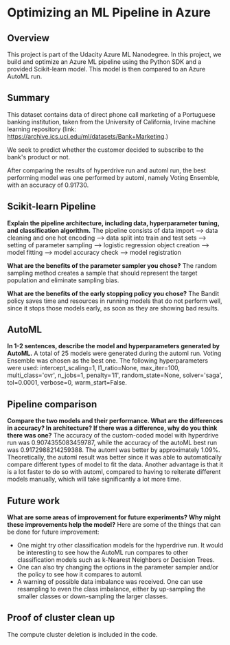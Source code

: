 # Optimizing an ML Pipeline in Azure

## Overview
This project is part of the Udacity Azure ML Nanodegree.
In this project, we build and optimize an Azure ML pipeline using the Python SDK and a provided Scikit-learn model.
This model is then compared to an Azure AutoML run.

## Summary
This dataset contains data of direct phone call marketing of a Portuguese banking institution, taken from the University of California, Irvine machine learning repository (link: https://archive.ics.uci.edu/ml/datasets/Bank+Marketing.)

We seek to predict whether the customer decided to subscribe to the bank's product or not.

After comparing the results of hyperdrive run and automl run, the best performing model was one performed by automl, namely Voting Ensemble, with an accuracy of 0.91730.

## Scikit-learn Pipeline
**Explain the pipeline architecture, including data, hyperparameter tuning, and classification algorithm.**
The pipeline consists of data import --> data cleaning and one hot encoding --> data split into train and test sets --> setting of parameter sampling --> logistic regression object creation --> model fitting --> model accuracy check --> model registration

**What are the benefits of the parameter sampler you chose?**
The random sampling method creates a sample that should represent the target population and eliminate sampling bias.

**What are the benefits of the early stopping policy you chose?**
The Bandit policy saves time and resources in running models that do not perform well, since it stops those models early, as soon as they are showing bad results.

## AutoML
**In 1-2 sentences, describe the model and hyperparameters generated by AutoML.**
A total of 25 models were generated during the automl run. Voting Ensemble was chosen as the best one.
The following hyperparameters were used: intercept_scaling=1, l1_ratio=None, max_iter=100, multi_class='ovr', n_jobs=1, penalty='l1', random_state=None, solver='saga', tol=0.0001, verbose=0, warm_start=False.

## Pipeline comparison
**Compare the two models and their performance. What are the differences in accuracy? In architecture? If there was a difference, why do you think there was one?**
The accuracy of the custom-coded model with hyperdrive run was 0.9074355083459787, while the accuracy of the autoML best run was 0.9172988214259388. The automl was better by approximately 1.09%. Theoretically, the automl result was better since it was able to automatically compare different types of model to fit the data. Another advantage is that it is a lot faster to do so with automl, compared to having to reiterate different models manually, which will take significantly a lot more time. 

## Future work
**What are some areas of improvement for future experiments? Why might these improvements help the model?**
Here are some of the things that can be done for future improvement:
- One might try other classification models for the hyperdrive run. It would be interesting to see how the AutoML run compares to other classification models such as k-Nearest Neighbors or Decision Trees. 
- One can also try changing the options in the parameter sampler and/or the policy to see how it compares to automl.
- A warning of possible data imbalance was received. One can use resampling to even the class imbalance, either by up-sampling the smaller classes or down-sampling the larger classes.

## Proof of cluster clean up
The compute cluster deletion is included in the code.